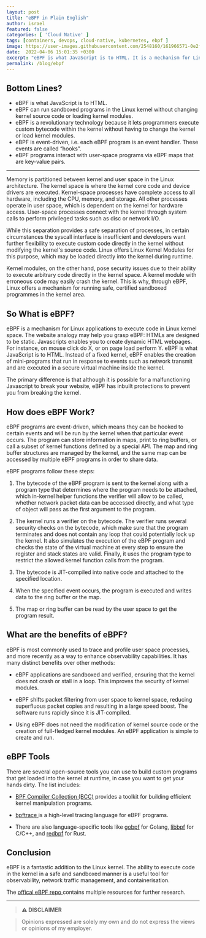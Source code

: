 ```yaml
---
layout: post
title: "eBPF in Plain English"
author: israel
featured: false
categories: [ 'Cloud Native' ]
tags: [containers, devops, cloud-native, kubernetes, ebpf ]
image: https://user-images.githubusercontent.com/2548160/161966571-0e2f2d03-9cc3-499e-b45d-04813ff9d91e.jpeg
date:  2022-04-06 15:01:35 +0300
excerpt: "eBPF is what JavaScript is to HTML. It is a mechanism for Linux applications to execute code in Linux kernel space..."
permalink: /blog/ebpf
---
```


  
## Bottom Lines?

- eBPF is what JavaScript is to HTML. 
- eBPF can run sandboxed programs in the Linux kernel without changing kernel source code or loading kernel modules.
- eBPF is a revolutionary technology because it lets programmers execute custom bytecode within the kernel without having to change the kernel or load kernel modules.
- eBPF is event-driven, i.e. each eBPF program is an event handler. These events are called “hooks”.
- eBPF programs interact with user-space programs via eBPF maps that are key-value pairs.

---

Memory is partitioned between kernel and user space in the Linux architecture. The kernel space is where the kernel core code and device drivers are executed. Kernel-space processes have complete access to all hardware, including the CPU, memory, and storage. All other processes operate in user space, which is dependent on the kernel for hardware access. User-space processes connect with the kernel through system calls to perform privileged tasks such as disc or network I/O.

  

While this separation provides a safe separation of processes, in certain circumstances the syscall interface is insufficient and developers want further flexibility to execute custom code directly in the kernel without modifying the kernel's source code. Linux offers Linux Kernel Modules for this purpose, which may be loaded directly into the kernel during runtime.

  

Kernel modules, on the other hand, pose security issues due to their ability to execute arbitrary code directly in the kernel space. A kernel module with erroneous code may easily crash the kernel. This is why, through eBPF, Linux offers a mechanism for running safe, certified sandboxed programmes in the kernel area.

  

## So What is eBPF?

  

eBPF is a mechanism for Linux applications to execute code in Linux kernel space. The website analogy may help you grasp eBPF: HTMLs are designed to be static. Javascripts enables you to create dynamic HTML webpages. For instance, on mouse click do X, or on page load perform Y. eBPF is what JavaScript is to HTML. Instead of a fixed kernel, eBPF enables the creation of mini-programs that run in response to events such as network transmit and are executed in a secure virtual machine inside the kernel.

The primary difference is that although it is possible for a malfunctioning Javascript to break your website, eBPF has inbuilt protections to prevent you from breaking the kernel.

  

## How does eBPF Work?


eBPF programs are event-driven, which means they can be hooked to certain events and will be run by the kernel when that particular event occurs. The program can store information in maps, print to ring buffers, or call a subset of kernel functions defined by a special API. The map and ring buffer structures are managed by the kernel, and the same map can be accessed by multiple eBPF programs in order to share data.


eBPF programs follow these steps:

1. The bytecode of the eBPF program is sent to the kernel along with a program type that determines where the program needs to be attached, which in-kernel helper functions the verifier will allow to be called, whether network packet data can be accessed directly, and what type of object will pass as the first argument to the program.

  

2. The kernel runs a verifier on the bytecode. The verifier runs several security checks on the bytecode, which make sure that the program terminates and does not contain any loop that could potentially lock up the kernel. It also simulates the execution of the eBPF program and checks the state of the virtual machine at every step to ensure the register and stack states are valid. Finally, it uses the program type to restrict the allowed kernel function calls from the program.

  

3. The bytecode is JIT-compiled into native code and attached to the specified location.

  

4. When the specified event occurs, the program is executed and writes data to the ring buffer or the map.

  

5. The map or ring buffer can be read by the user space to get the program result.

  

## What are the benefits of eBPF? 

eBPF is most commonly used to trace and profile user space processes, and more recently as a way to enhance observability capabilities. It has many distinct benefits over other methods:

- eBPF applications are sandboxed and verified, ensuring that the kernel does not crash or stall in a loop. This improves the security of kernel modules.

- eBPF shifts packet filtering from user space to kernel space, reducing superfluous packet copies and resulting in a large speed boost. The software runs rapidly since it is JIT-compiled.

- Using eBPF does not need the modification of kernel source code or the creation of full-fledged kernel modules. An eBPF application is simple to create and run.


## eBPF Tools

There are several open-source tools you can use to build custom programs that get loaded into the kernel at runtime, in case you want to get your hands dirty. The list includes:


-  <a  href="https://www.containiq.com/post/bcc-tools"  target="_blank"> BPF Compiler Collection (BCC)</a> provides a toolkit for building efficient kernel manipulation programs.

-  <a  href="https://github.com/ajor/bpftrace"  target="_blank"> bpftrace </a> is a high-level tracing language for eBPF programs.

- There are also language-specific tools like <a  href="https://github.com/iovisor/gobpf">gobpf</a> for Golang, <a  href="https://www.containiq.com/post/libbpf">libbpf</a> for C/C++, and <a  href="https://github.com/ingraind/redbpf">redbpf</a> for Rust.


## Conclusion

eBPF is a fantastic addition to the Linux kernel. The ability to execute code in the kernel in a safe and sandboxed manner is a useful tool for observability, network traffic management, and containerisation.

  

The <a  href="https://github.com/zoidbergwill/awesome-ebpf">offical eBPF repo </a> contains multiple resources for further research.

  
  

-------

>  **⚠ DISCLAIMER**

> Opinions expressed are solely my own and do not express the views or opinions of my employer.